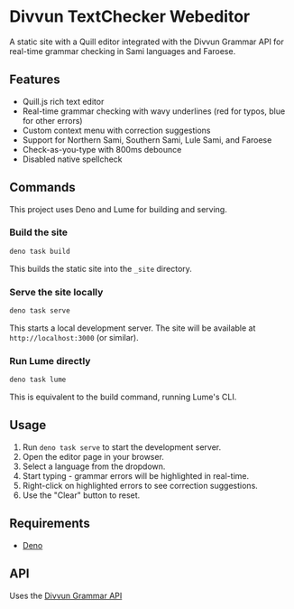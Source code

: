 # Divvun TextChecker Webeditor

A static site with a Quill editor integrated with the Divvun Grammar API for real-time grammar checking in Sami languages and Faroese.

## Features

- Quill.js rich text editor
- Real-time grammar checking with wavy underlines (red for typos, blue for other errors)
- Custom context menu with correction suggestions
- Support for Northern Sami, Southern Sami, Lule Sami, and Faroese
- Check-as-you-type with 800ms debounce
- Disabled native spellcheck

## Commands

This project uses Deno and Lume for building and serving.

### Build the site

```bash
deno task build
```

This builds the static site into the `_site` directory.

### Serve the site locally

```bash
deno task serve
```

This starts a local development server. The site will be available at `http://localhost:3000` (or similar).

### Run Lume directly

```bash
deno task lume
```

This is equivalent to the build command, running Lume's CLI.

## Usage

1. Run `deno task serve` to start the development server.
2. Open the editor page in your browser.
3. Select a language from the dropdown.
4. Start typing - grammar errors will be highlighted in real-time.
5. Right-click on highlighted errors to see correction suggestions.
6. Use the "Clear" button to reset.

## Requirements

- [Deno](https://deno.land/)

## API

Uses the [Divvun Grammar API](https://api-giellalt.uit.no/#grammar)

